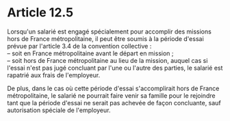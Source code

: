 # Article 12.5

Lorsqu'un salarié est engagé spécialement pour accomplir des missions hors de France métropolitaine, il peut être soumis à la période d'essai prévue par l'article 3.4 de la convention collective :  
 – soit en France métropolitaine avant le départ en mission ;  
 – soit hors de France métropolitaine au lieu de la mission, auquel cas si l'essai n'est pas jugé concluant par l'une ou l'autre des parties, le salarié est rapatrié aux frais de l'employeur.

De plus, dans le cas où cette période d'essai s'accomplirait hors de France métropolitaine, le salarié ne pourrait faire venir sa famille pour le rejoindre tant que la période d'essai ne serait pas achevée de façon concluante, sauf autorisation spéciale de l'employeur.


